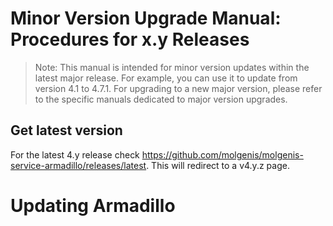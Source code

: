 # Minor Version Upgrade Manual: Procedures for x.y Releases

> Note: This manual is intended for minor version updates within the latest major release. For example, you can use it to update from version 4.1 to 4.7.1. For upgrading to a new major version, please refer to the specific manuals dedicated to major version upgrades.

## Get latest version

For the latest 4.y release check https://github.com/molgenis/molgenis-service-armadillo/releases/latest. This will redirect to a v4.y.z page.

# Updating Armadillo
